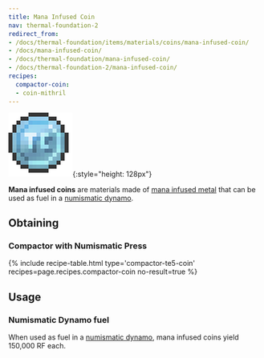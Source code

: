 ```yaml
---
title: Mana Infused Coin
nav: thermal-foundation-2
redirect_from:
- /docs/thermal-foundation/items/materials/coins/mana-infused-coin/
- /docs/mana-infused-coin/
- /docs/thermal-foundation/mana-infused-coin/
- /docs/thermal-foundation-2/mana-infused-coin/
recipes:
  compactor-coin:
  - coin-mithril
---
```


![Mana infused coin](/assets/images/thermal-foundation-2/coin-mithril.png){:style="height: 128px"}


**Mana infused coins** are materials made of [mana infused
metal](/docs/1.12/thermal-foundation-2/mana-infused-ingot/) that can be used as fuel in a [numismatic
dynamo](/docs/1.12/thermal-expansion-5/numismatic-dynamo/).


Obtaining
---------

### Compactor with Numismatic Press
{% include recipe-table.html type='compactor-te5-coin' recipes=page.recipes.compactor-coin no-result=true %}


Usage
-----

### Numismatic Dynamo fuel
When used as fuel in a [numismatic dynamo](/docs/1.12/thermal-expansion-5/numismatic-dynamo/), mana
infused coins yield 150,000 RF each.
